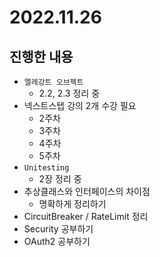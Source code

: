 # 2022.11.26

## 진행한 내용

- `엘레강트 오브젝트`
	- 2.2, 2.3 정리 중
- 넥스트스텝 강의 2개 수강 필요
	- 2주차
  - 3주차
  - 4주차
  - 5주차
- `Unitesting`
	- 2장 정리 중
- 추상클래스와 인터페이스의 차이점
	- 명확하게 정리하기
- CircuitBreaker / RateLimit 정리
- Security 공부하기
- OAuth2 공부하기
